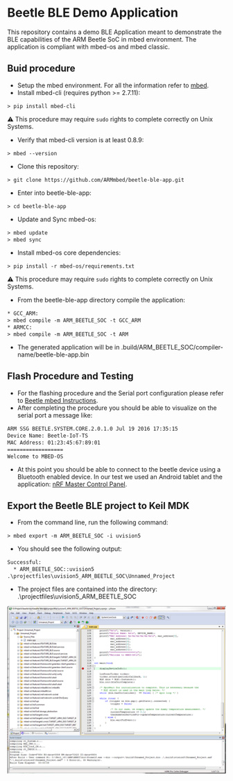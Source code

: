 Beetle BLE Demo Application
===========================

This repository contains a demo BLE Application meant to demonstrate the BLE capabilities of the ARM Beetle SoC in mbed environment.
The application is compliant with mbed-os and mbed classic.

Buid procedure
--------------

* Setup the mbed environment. For all the information refer to [mbed](https://developer.mbed.org/).
* Install mbed-cli (requires python >= 2.7.11):
```
> pip install mbed-cli
```
:warning: This procedure may require ```sudo``` rights to complete correctly on Unix Systems.
* Verify that mbed-cli version is at least 0.8.9:
```
> mbed --version
```
* Clone this repository:
```
> git clone https://github.com/ARMmbed/beetle-ble-app.git
```
* Enter into beetle-ble-app:
```
> cd beetle-ble-app
```
* Update and Sync mbed-os:
```
> mbed update
> mbed sync
```
* Install mbed-os core dependencies:
```
> pip install -r mbed-os/requirements.txt
```
:warning: This procedure may require ```sudo``` rights to complete correctly on Unix Systems.
* From the beetle-ble-app directory compile the application:
```
* GCC_ARM:
> mbed compile -m ARM_BEETLE_SOC -t GCC_ARM
* ARMCC:
> mbed compile -m ARM_BEETLE_SOC -t ARM
```
* The generated application will be in .build/ARM_BEETLE_SOC/compiler-name/beetle-ble-app.bin

Flash Procedure and Testing
---------------------------

* For the flashing procedure and the Serial port configuration please refer to [Beetle mbed Instructions](https://community.arm.com/docs/DOC-11614).
* After completing the procedure you should be able to visualize on the serial port a message like:
```
ARM SSG BEETLE.SYSTEM.CORE.2.0.1.0 Jul 19 2016 17:35:15
Device Name: Beetle-IoT-TS
MAC Address: 01:23:45:67:89:01
==================
Welcome to MBED-OS
```
* At this point you should be able to connect to the beetle device using a Bluetooth enabled device.
In our test we used an Android tablet and the application: [nRF Master Control Panel](https://play.google.com/store/apps/details?id=no.nordicsemi.android.mcp&hl=it).


Export the Beetle BLE project to Keil MDK
-----------------------------------------

* From the command line, run the following command:
```
> mbed export -m ARM_BEETLE_SOC -i uvision5
```

* You should see the following output:
```
Successful:
  * ARM_BEETLE_SOC::uvision5    .\projectfiles\uvision5_ARM_BEETLE_SOC\Unnamed_Project
```

* The project files are contained into the directory: .\projectfiles\uvision5_ARM_BEETLE_SOC

![Image of Beetle Project on uVision5](img/uvision5_beetle_ble_app.png)
